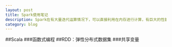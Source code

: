 ```yaml
---
layout: post
title: Spark使用笔记
description: Spark在有大量迭代运算情况下，可以直接利用在内存进行计算，有巨大的性能优势，阔以学习了解下。
category: blog
---
```


##Scala
###函数式编程
##RDD：弹性分布式数据集
###共享变量

